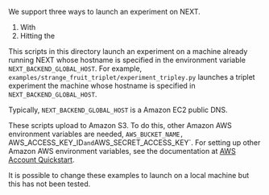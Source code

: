 

We support three ways to launch an experiment on NEXT.

1. With
2. Hitting the


This scripts in this directory launch an experiment on a machine already
running NEXT whose hostname is specified in the environment variable
`NEXT_BACKEND_GLOBAL_HOST`.  For example,
`examples/strange_fruit_triplet/experiment_tripley.py` launches a triplet
experiment the machine whose hostname is specified in
`NEXT_BACKEND_GLOBAL_HOST`.

Typically, `NEXT_BACKEND_GLOBAL_HOST` is a Amazon EC2 public DNS.

These scripts upload to Amazon S3. To do this, other Amazon AWS environment
variables are needed, `AWS_BUCKET_NAME, `AWS_ACCESS_KEY_ID` and
`AWS_SECRET_ACCESS_KEY`.  For setting up other Amazon AWS environment
variables, see the documentation at [AWS Account Quickstart].

It is possible to change these examples to launch on a local machine but this
has not been tested.

[AWS Account Quickstart]:https://github.com/nextml/NEXT/wiki/NEXT-Reference:-AWS-Account-Quickstart
